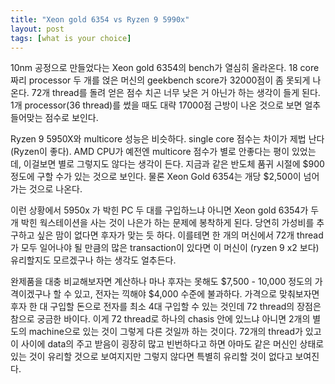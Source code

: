 ```yaml
---
title: "Xeon gold 6354 vs Ryzen 9 5990x"
layout: post
tags: [what is your choice]
---
```


10nm 공정으로 만들었다는 Xeon gold 6354의 bench가 열심히 올라온다. 18 core짜리 processor 두 개를 얹은 머신의 geekbench score가 32000점이 좀 못되게 나온다. 72개 thread를 돌려 얻은 점수 치곤 너무 낮은 거 아닌가 하는 생각이 들게 된다. 1개 processor(36 thread)를 썼을 때도 대략 17000점 근방이 나온 것으로 보면 얼추 들어맞는 점수로 보인다.

Ryzen 9 5950X와 multicore 성능은 비슷하다. single core 점수는 차이가 제법 난다 (Ryzen이 좋다). AMD CPU가 예전엔 multicore 점수가 별로 안좋다는 평이 있었는데, 이걸보면 별로 그렇지도 않다는 생각이 든다. 지금과 같은 반도체 품귀 시절에 $900 정도에 구할 수가 있는 것으로 보인다. 물론 Xeon Gold 6354는 개당 $2,500이 넘어가는 것으로 나온다. 

이런 상황에서 5950x 가 박힌 PC 두 대를 구입하느냐 아니면 Xeon gold 6354가 두개 박힌 웍스테이션을 사는 것이 나은가 하는 문제에 봉착하게 된다. 당연히 가성비를 추구하고 싶은 맘이 없다면 후자가 맞는 듯 하다. 이를테면 한 개의 머신에서 72개 thread가 모두 일어나야 될 만큼의 많은 transaction이 있다면 이 머신이 (ryzen 9 x2 보다) 유리할지도 모르겠구나 하는 생각도 얼추든다. 

완제품을 대충 비교해보자면 계산하나 마나 후자는 못해도 $7,500 - 10,000 정도의 가격이겠구나 할 수 있고, 전자는 끽해야 $4,000 수준에 불과하다. 가격으로 맞춰보자면 후자 한 대 구입할 돈으로 전자를 최소 4대 구입할 수 있는 것인데 72 thread의 장점은 참으로 궁금한 바이다. 이게 72 thread로 하나의 chasis 안에 있느냐 아니면 2개의 별도의 machine으로 있는 것이 그렇게 다른 것일까 하는 것이다. 72개의 thread가 있고 이 사이에 data의 주고 받음이 굉장히 많고 빈번하다고 하면 아마도 같은 머신인 상태로 있는 것이 유리할 것으로 보여지지만 그렇지 않다면 특별히 유리할 것이 없다고 보여진다. 
